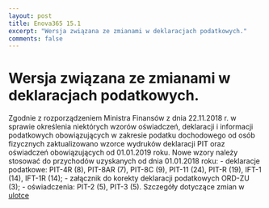 ```yaml
---
layout: post
title: Enova365 15.1
excerpt: "Wersja związana ze zmianami w deklaracjach podatkowych."
comments: false
---
```

<h1>Wersja związana ze zmianami w deklaracjach podatkowych.</h1>
Zgodnie z rozporządzeniem Ministra Finansów z dnia 22.11.2018 r. w sprawie określenia niektórych wzorów oświadczeń, deklaracji i informacji podatkowych obowiązujących w zakresie podatku dochodowego od osób fizycznych zaktualizowano wzorce wydruków deklaracji PIT oraz oświadczeń obowiązujących od 01.01.2019 roku. Nowe wzory należy stosować do przychodów uzyskanych od dnia 01.01.2018 roku:
- deklaracje podatkowe: PIT-4R (8), PIT-8AR (7), PIT-8C (9), PIT-11 (24), PIT-R (19), IFT-1 (14), IFT-1R (14);
- załącznik do korekty deklaracji podatkowych ORD-ZU (3);
- oświadczenia: PIT-2 (5), PIT-3 (5).
Szczegóły dotyczące zmian w <a href="http://www.enova365.cloud/instalatory/archiwalne/enova365_15.1.6925_ulotka_klienta.htm" target="_blank">ulotce</a>
